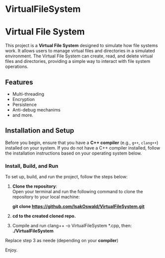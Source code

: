 # VirtualFileSystem

# Virtual File System

This project is a **Virtual File System** designed to simulate how file systems work. It allows users to manage virtual files and directories in a simulated environment. The Virtual File System can create, read, and delete virtual files and directories, providing a simple way to interact with file system operations.

## Features

- Multi-threading
- Encryption
- Persistence
- Anti-debug mechanims
- and more. 

## Installation and Setup

Before you begin, ensure that you have a **C++ compiler** (e.g., `g++`, `clang++`) installed on your system. If you do not have a C++ compiler installed, follow the installation instructions based on your operating system below.

### Install, Build, and Run

To set up, build, and run the project, follow the steps below:

1. **Clone the repository**:  
	Open your terminal and run the following command to clone the repository to your local machine:
   
	**git clone https://github.com/IsakOswald/VirtualFileSystem.git**
   
2. **cd to the created cloned repo.**

3. Compile and run
	clang++ -o VirtualFileSystem *.cpp, then:
	**./VirtualFileSystem**

Replace step 3 as neede (depending on your **compiler**)

Enjoy.


	

